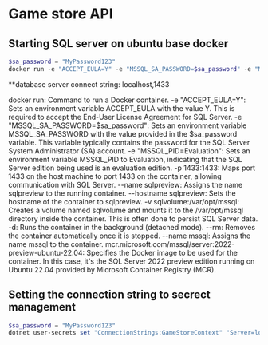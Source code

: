 # Game store API

## Starting SQL server on ubuntu base docker
```powershell
$sa_password = "MyPassword123"
docker run -e "ACCEPT_EULA=Y" -e "MSSQL_SA_PASSWORD=$sa_password" -e "MSSQL_PID=Evaluation" -p 1433:1433  --name sqlpreview --hostname sqlpreview -v sqlvolume:/var/opt/mssql -d --rm --name mssql mcr.microsoft.com/mssql/server:2022-preview-ubuntu-22.04
```
**database server connect string: localhost,1433

docker run: Command to run a Docker container.
-e "ACCEPT_EULA=Y": Sets an environment variable ACCEPT_EULA with the value Y. This is required to accept the End-User License Agreement for SQL Server.
-e "MSSQL_SA_PASSWORD=$sa_password": Sets an environment variable MSSQL_SA_PASSWORD with the value provided in the $sa_password variable. This variable typically contains the password for the SQL Server System Administrator (SA) account.
-e "MSSQL_PID=Evaluation": Sets an environment variable MSSQL_PID to Evaluation, indicating that the SQL Server edition being used is an evaluation edition.
-p 1433:1433: Maps port 1433 on the host machine to port 1433 on the container, allowing communication with SQL Server.
--name sqlpreview: Assigns the name sqlpreview to the running container.
--hostname sqlpreview: Sets the hostname of the container to sqlpreview.
-v sqlvolume:/var/opt/mssql: Creates a volume named sqlvolume and mounts it to the /var/opt/mssql directory inside the container. This is often done to persist SQL Server data.
-d: Runs the container in the background (detached mode).
--rm: Removes the container automatically once it is stopped.
--name mssql: Assigns the name mssql to the container.
mcr.microsoft.com/mssql/server:2022-preview-ubuntu-22.04: Specifies the Docker image to be used for the container. In this case, it's the SQL Server 2022 preview edition running on Ubuntu 22.04 provided by Microsoft Container Registry (MCR).

## Setting the connection string to secrect management
```powershell
$sa_password = "MyPassword123"
dotnet user-secrets set "ConnectionStrings:GameStoreContext" "Server=localhost,1433; Database=GameStore; Usre Id=sa; Password=$sa_password;TrustServerCertificate=True"
```
